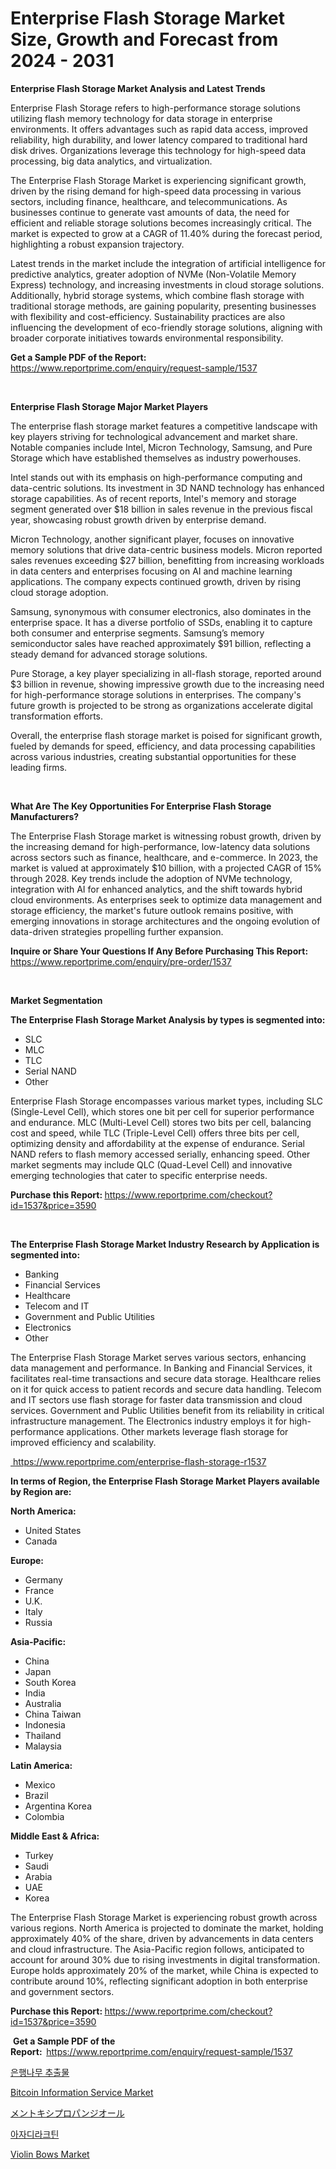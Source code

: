 <p><h1>Enterprise Flash Storage Market Size, Growth and Forecast from 2024 - 2031</h1></p><p><strong>Enterprise Flash Storage Market Analysis and Latest Trends</strong></p>
<p><p>Enterprise Flash Storage refers to high-performance storage solutions utilizing flash memory technology for data storage in enterprise environments. It offers advantages such as rapid data access, improved reliability, high durability, and lower latency compared to traditional hard disk drives. Organizations leverage this technology for high-speed data processing, big data analytics, and virtualization.</p><p>The Enterprise Flash Storage Market is experiencing significant growth, driven by the rising demand for high-speed data processing in various sectors, including finance, healthcare, and telecommunications. As businesses continue to generate vast amounts of data, the need for efficient and reliable storage solutions becomes increasingly critical. The market is expected to grow at a CAGR of 11.40% during the forecast period, highlighting a robust expansion trajectory.</p><p>Latest trends in the market include the integration of artificial intelligence for predictive analytics, greater adoption of NVMe (Non-Volatile Memory Express) technology, and increasing investments in cloud storage solutions. Additionally, hybrid storage systems, which combine flash storage with traditional storage methods, are gaining popularity, presenting businesses with flexibility and cost-efficiency. Sustainability practices are also influencing the development of eco-friendly storage solutions, aligning with broader corporate initiatives towards environmental responsibility.</p></p>
<p><strong>Get a Sample PDF of the Report:&nbsp;</strong> <a href="https://www.reportprime.com/enquiry/request-sample/1537">https://www.reportprime.com/enquiry/request-sample/1537</a></p>
<p>&nbsp;</p>
<p><strong>Enterprise Flash Storage Major Market Players</strong></p>
<p><p>The enterprise flash storage market features a competitive landscape with key players striving for technological advancement and market share. Notable companies include Intel, Micron Technology, Samsung, and Pure Storage which have established themselves as industry powerhouses.</p><p>Intel stands out with its emphasis on high-performance computing and data-centric solutions. Its investment in 3D NAND technology has enhanced storage capabilities. As of recent reports, Intel's memory and storage segment generated over $18 billion in sales revenue in the previous fiscal year, showcasing robust growth driven by enterprise demand.</p><p>Micron Technology, another significant player, focuses on innovative memory solutions that drive data-centric business models. Micron reported sales revenues exceeding $27 billion, benefitting from increasing workloads in data centers and enterprises focusing on AI and machine learning applications. The company expects continued growth, driven by rising cloud storage adoption.</p><p>Samsung, synonymous with consumer electronics, also dominates in the enterprise space. It has a diverse portfolio of SSDs, enabling it to capture both consumer and enterprise segments. Samsung’s memory semiconductor sales have reached approximately $91 billion, reflecting a steady demand for advanced storage solutions.</p><p>Pure Storage, a key player specializing in all-flash storage, reported around $3 billion in revenue, showing impressive growth due to the increasing need for high-performance storage solutions in enterprises. The company's future growth is projected to be strong as organizations accelerate digital transformation efforts.</p><p>Overall, the enterprise flash storage market is poised for significant growth, fueled by demands for speed, efficiency, and data processing capabilities across various industries, creating substantial opportunities for these leading firms.</p></p>
<p>&nbsp;</p>
<p><strong>What Are The Key Opportunities For Enterprise Flash Storage Manufacturers?</strong></p>
<p><p>The Enterprise Flash Storage market is witnessing robust growth, driven by the increasing demand for high-performance, low-latency data solutions across sectors such as finance, healthcare, and e-commerce. In 2023, the market is valued at approximately $10 billion, with a projected CAGR of 15% through 2028. Key trends include the adoption of NVMe technology, integration with AI for enhanced analytics, and the shift towards hybrid cloud environments. As enterprises seek to optimize data management and storage efficiency, the market's future outlook remains positive, with emerging innovations in storage architectures and the ongoing evolution of data-driven strategies propelling further expansion.</p></p>
<p><strong>Inquire or Share Your Questions If Any Before Purchasing This Report:</strong> <a href="https://www.reportprime.com/enquiry/pre-order/1537">https://www.reportprime.com/enquiry/pre-order/1537</a></p>
<p>&nbsp;</p>
<p><strong>Market Segmentation</strong></p>
<p><strong>The Enterprise Flash Storage Market Analysis by types is segmented into:</strong></p>
<p><ul><li>SLC</li><li>MLC</li><li>TLC</li><li>Serial NAND</li><li>Other</li></ul></p>
<p><p>Enterprise Flash Storage encompasses various market types, including SLC (Single-Level Cell), which stores one bit per cell for superior performance and endurance. MLC (Multi-Level Cell) stores two bits per cell, balancing cost and speed, while TLC (Triple-Level Cell) offers three bits per cell, optimizing density and affordability at the expense of endurance. Serial NAND refers to flash memory accessed serially, enhancing speed. Other market segments may include QLC (Quad-Level Cell) and innovative emerging technologies that cater to specific enterprise needs.</p></p>
<p><strong>Purchase this Report:&nbsp;</strong><a href="https://www.reportprime.com/checkout?id=1537&price=3590">https://www.reportprime.com/checkout?id=1537&price=3590</a></p>
<p>&nbsp;</p>
<p><strong>The Enterprise Flash Storage Market Industry Research by Application is segmented into:</strong></p>
<p><ul><li>Banking</li><li>Financial Services</li><li>Healthcare</li><li>Telecom and IT</li><li>Government and Public Utilities</li><li>Electronics</li><li>Other</li></ul></p>
<p><p>The Enterprise Flash Storage Market serves various sectors, enhancing data management and performance. In Banking and Financial Services, it facilitates real-time transactions and secure data storage. Healthcare relies on it for quick access to patient records and secure data handling. Telecom and IT sectors use flash storage for faster data transmission and cloud services. Government and Public Utilities benefit from its reliability in critical infrastructure management. The Electronics industry employs it for high-performance applications. Other markets leverage flash storage for improved efficiency and scalability.</p></p>
<p><a href="https://www.reportprime.com/enterprise-flash-storage-r1537">&nbsp;https://www.reportprime.com/enterprise-flash-storage-r1537</a></p>
<p><strong>In terms of Region, the Enterprise Flash Storage Market Players available by Region are:</strong></p>
<p>
    <p> <strong> North America: </strong>
        <ul>
            <li>United States</li>
            <li>Canada</li>
        </ul>
        </p> 
    <p> <strong> Europe: </strong>
        <ul>
            <li>Germany</li>
            <li>France</li>
            <li>U.K.</li>
            <li>Italy</li>
            <li>Russia</li>
        </ul>
        </p> 
    <p> <strong> Asia-Pacific: </strong>
        <ul>
            <li>China</li>
            <li>Japan</li>
            <li>South Korea</li>
            <li>India</li>
            <li>Australia</li>
            <li>China Taiwan</li>
            <li>Indonesia</li>
            <li>Thailand</li>
            <li>Malaysia</li>
        </ul>
        </p> 
    <p> <strong> Latin America: </strong>
        <ul>
            <li>Mexico</li>
            <li>Brazil</li>
            <li>Argentina Korea</li>
            <li>Colombia</li>
        </ul>
        </p> 
    <p> <strong> Middle East & Africa: </strong>
        <ul>
            <li>Turkey</li>
            <li>Saudi</li>
            <li>Arabia</li>
            <li>UAE</li>
            <li>Korea</li>
        </ul>
    </p>
    </p>
<p><p>The Enterprise Flash Storage Market is experiencing robust growth across various regions. North America is projected to dominate the market, holding approximately 40% of the share, driven by advancements in data centers and cloud infrastructure. The Asia-Pacific region follows, anticipated to account for around 30% due to rising investments in digital transformation. Europe holds approximately 20% of the market, while China is expected to contribute around 10%, reflecting significant adoption in both enterprise and government sectors.</p></p>
<p><strong>Purchase this Report: </strong><a href="https://www.reportprime.com/checkout?id=1537&price=3590">https://www.reportprime.com/checkout?id=1537&price=3590</a></p>
<p>&nbsp;<strong>Get a Sample PDF of the Report:&nbsp;&nbsp;</strong><a href="https://www.reportprime.com/enquiry/request-sample/1537">https://www.reportprime.com/enquiry/request-sample/1537</a></p>
<p><strong></strong></p>
<p><p><a href="https://medium.com/@hossainvi014/%EC%9D%80%ED%96%89%EB%82%98%EB%AC%B4-%EC%B6%94%EC%B6%9C%EB%AC%BC-%EC%8B%9C%EC%9E%A5-%ED%98%81%EB%AA%85-2024-2031-%EB%8B%A4%EC%9D%8C-10%EB%85%84%EC%9D%84-%ED%98%95%EC%84%B1%ED%95%98%EB%8A%94-%EC%8B%9C%EC%9E%A5-%EB%8F%99%ED%96%A5-e02d20387663">은행나무 추출물</a></p><p><a href="https://medium.com/@dellkoepp_34276/bitcoin-information-service-market-investigation-industry-evolution-and-forecast-till-2031-34924dd66067">Bitcoin Information Service Market</a></p><p><a href="https://medium.com/@edmondg3yrtreenfelder8956/%E3%83%A1%E3%83%B3%E3%83%88%E3%82%AD%E3%82%BD%E3%83%97%E3%83%AD%E3%83%91%E3%83%B3%E3%82%B8%E3%82%AA%E3%83%BC%E3%83%AB%E5%B8%82%E5%A0%B4-%E5%B8%82%E5%A0%B4%E3%82%BB%E3%82%B0%E3%83%A1%E3%83%B3%E3%83%86%E3%83%BC%E3%82%B7%E3%83%A7%E3%83%B3-%E5%9C%B0%E7%90%86%E7%9A%84%E5%9C%B0%E5%9F%9F-2031%E5%B9%B4%E3%81%BE%E3%81%A7%E3%81%AE%E5%B8%82%E5%A0%B4%E4%BA%88%E6%B8%AC-0953b78870c5">メントキシプロパンジオール</a></p><p><a href="https://medium.com/@zolajenkins98/%EB%AF%B8%EB%9E%98-%EC%A4%80%EB%B9%84-%EA%B8%80%EB%A1%9C%EB%B2%8C-%EC%95%84%EC%9E%90%EB%94%94%EB%9D%BC%ED%9D%90%ED%8B%B4-%EC%8B%9C%EC%9E%A5%EC%97%90-%EB%8C%80%ED%95%9C-%EC%A0%84%EB%9E%B5%EC%A0%81-%ED%86%B5%EC%B0%B0-2024-2031-d4695d43fea4">아자디라크틴</a></p><p><a href="https://www.linkedin.com/pulse/global-violin-bows-market-trends-analysis-future-growth-prospects-7soof?trackingId=SsyGKKClTNW7Jwrrg%2FNR7w%3D%3D">Violin Bows Market</a></p></p>
